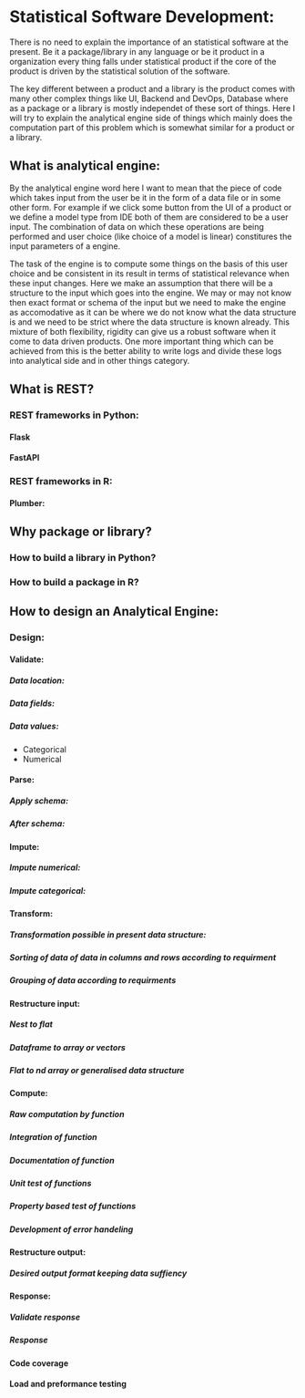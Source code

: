 # Statistical Software Development:

There is no need to explain the importance of an statistical software at the present. Be it a package/library in any language or be it product in a organization every thing falls under statistical product if the core of the product is driven by the statistical solution of the software. 

The key different between a product and a library is the product comes with many other complex things like UI, Backend and DevOps, Database where as a package or a library is mostly independet of these sort of things. Here I will try to explain the analytical engine side of things which mainly does the computation part of this problem which is somewhat similar for a product or a library. 


## What is analytical engine:

By the analytical engine word here I want to mean that the piece of code which takes input from the user be it in the form of a data file or in some other form. For example if we click some button from the UI of a product or we define a model type from IDE both of them are considered to be a user input. The combination of data on which these operations are being performed and user choice (like choice of a model is linear) constitures the input parameters of a engine. 

The task of the engine is to compute some things on the basis of this user choice and be consistent in its result in terms of statistical relevance when these input changes. Here we make an assumption that there will be a structure to the input which goes into the engine. We may or may not know then exact format or schema of the input but we need to make the engine as accomodative as it can be where we do not know what the data structure is and we need to be strict where the data structure is known already. This mixture of both flexibility, rigidity can give us a robust software when it come to data driven products. One more important thing which can be achieved from this is the better ability to write logs and divide these logs into analytical side and in other things category.

## What is REST?

### REST frameworks in Python:

#### Flask

#### FastAPI

### REST frameworks in R:

#### Plumber:

## Why package or library?

### How to build a library in Python?

### How to build a package in R?

## How to design an Analytical Engine:

### Design:

#### Validate:
##### Data location:
##### Data fields:
##### Data values:
* Categorical
* Numerical
#### Parse:
##### Apply schema:
##### After schema:
#### Impute:
##### Impute numerical:
##### Impute categorical:
#### Transform:
##### Transformation possible in present data structure:
##### Sorting of data of data in columns and rows according to requirment
##### Grouping of data according to requirments
#### Restructure input:
##### Nest to flat
##### Dataframe to array or vectors
##### Flat to nd array or generalised data structure
#### Compute:
##### Raw computation by function
##### Integration of function
##### Documentation of function
##### Unit test of functions
##### Property based test of functions
##### Development of error handeling
#### Restructure output:
##### Desired output format keeping data suffiency
#### Response:
##### Validate response
##### Response
#### Code coverage
#### Load and preformance testing
<!--stackedit_data:
eyJoaXN0b3J5IjpbMTU2NTMyODg4OCwzNzU5NjYzODMsNjk5NT
E2Mzk4XX0=
-->
